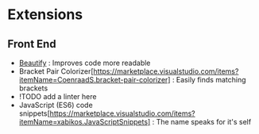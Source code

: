 # Extensions

## Front End
- [Beautify](https://marketplace.visualstudio.com/items?itemName=HookyQR.beautify) : Improves code more readable
- Bracket Pair Colorizer[https://marketplace.visualstudio.com/items?itemName=CoenraadS.bracket-pair-colorizer] : Easily finds matching brackets
- !TODO add a linter here
- JavaScript (ES6) code snippets[https://marketplace.visualstudio.com/items?itemName=xabikos.JavaScriptSnippets] : The name speaks for it's self
